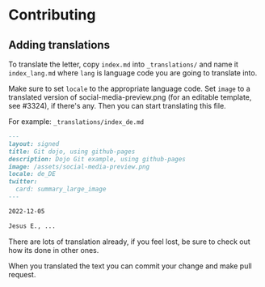 # Contributing

## Adding translations

To translate the letter, copy `index.md` into `_translations/`
and name it `index_lang.md` where `lang` is language code you are going to translate into.

Make sure to set `locale` to the appropriate language code. Set `image` to a translated version of social-media-preview.png (for an editable template, see #3324), if there's any. Then you can start translating this file.

For example: `_translations/index_de.md`

```md
---
layout: signed
title: Git dojo, using github-pages
description: Dojo Git example, using github-pages
image: /assets/social-media-preview.png
locale: de_DE
twitter:
  card: summary_large_image
---

2022-12-05

Jesus E., ...
```

There are lots of translation already, if you feel lost, be sure to check out how its done in other ones.

When you translated the text you can commit your change and make pull request.
